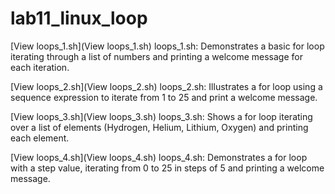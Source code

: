 # lab11_linux_loop

[View loops_1.sh](View loops_1.sh)
loops_1.sh: Demonstrates a basic for loop iterating through a list of numbers and printing a welcome message for each iteration.

[View loops_2.sh](View loops_2.sh)
loops_2.sh: Illustrates a for loop using a sequence expression to iterate from 1 to 25 and print a welcome message.

[View loops_3.sh](View loops_3.sh)
loops_3.sh: Shows a for loop iterating over a list of elements (Hydrogen, Helium, Lithium, Oxygen) and printing each element.

[View loops_4.sh](View loops_4.sh)
loops_4.sh: Demonstrates a for loop with a step value, iterating from 0 to 25 in steps of 5 and printing a welcome message.


